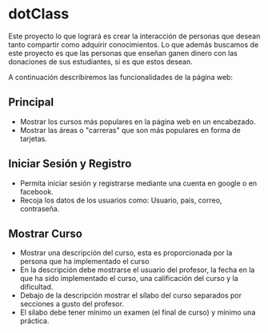 # dotClass

Este proyecto lo que logrará es crear la interacción de personas que desean tanto compartir como adquirir conocimientos.
Lo que además buscamos de este proyecto es que las personas que enseñan ganen dinero con las donaciones de sus estudiantes, si es que estos desean.

A continuación describiremos las funcionalidades de la página web:

## Principal

- Mostrar los cursos más populares en la página web en un encabezado.
- Mostrar las áreas o "carreras" que son más populares en forma de tarjetas.

## Iniciar Sesión y Registro

- Permita iniciar sesión y registrarse mediante una cuenta en google o en facebook.
- Recoja los datos de los usuarios como: Usuario, país, correo, contraseña.

## Mostrar Curso

- Mostrar una descripción del curso, esta es proporcionada por la persona que ha implementado el curso
- En la descripción debe mostrarse el usuario del profesor, la fecha en la que ha sido implementado el curso, una calificación del curso y la dificultad.
- Debajo de la descripción mostrar el sílabo del curso separados por secciones a gusto del profesor.
- El sílabo debe tener mínimo un examen (el final de curso) y mínimo una práctica.
